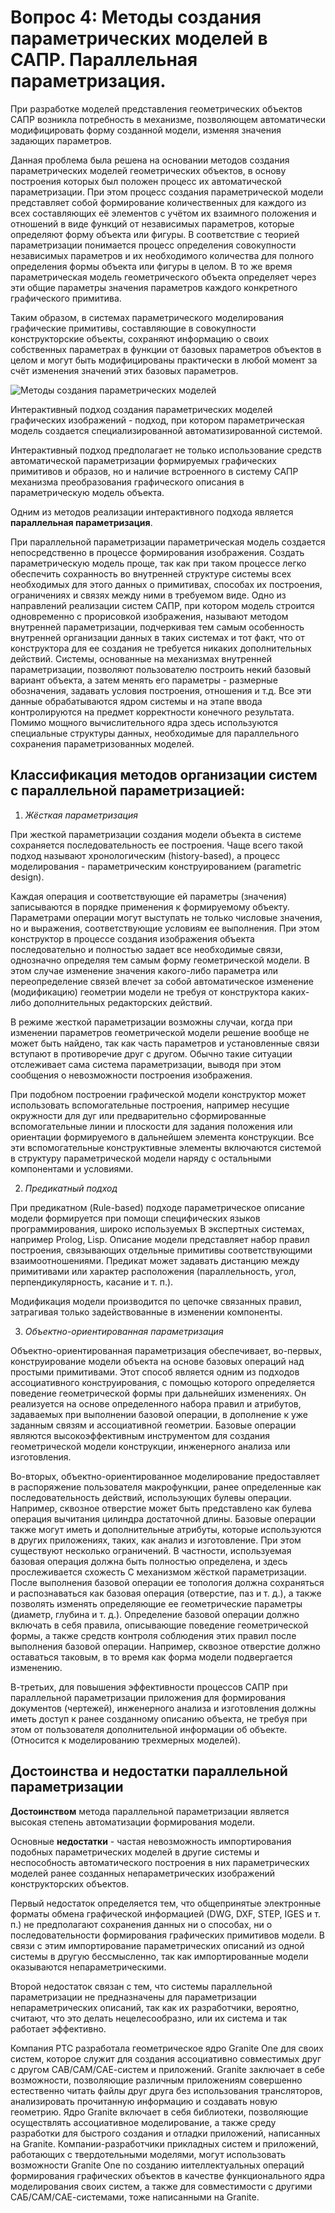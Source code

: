# Вопрос 4: Методы создания параметрических моделей в САПР. Параллельная параметризация.

При разработке моделей представления геометрических объектов САПР возникла потребность в механизме, позволяющем автоматически модифицировать форму созданной модели, изменяя значения задающих параметров.

Данная проблема была решена на основании методов создания параметрических моделей геометрических объектов, в основу построения которых был положен процесс их автоматической параметризации. При этом процесс создания параметрической модели представляет собой формирование количественных для каждого из всех составляющих её элементов с учётом их взаимного положения и отношений в виде функций от независимых параметров, которые определяют форму объекта или фигуры. В соответствие с теорией параметризации понимается процесс определения совокупности независимых параметров и их необходимого количества для полного определения формы объекта или фигуры в целом. В то же время параметрическая модель геометрического объекта определяет через эти общие параметры значения параметров каждого конкретного графического примитива.

Таким образом, в системах параметрического моделирования графические примитивы, составляющие в совокупности конструкторские объекты, сохраняют информацию о своих собственных параметрах в функции от базовых параметров объектов в целом и могут быть модифицированы практически в любой момент за счёт изменения значений этих базовых параметров.

![Методы создания параметрических моделей](../resources/imgs/3/pic.jpg)

Интерактивный подход создания параметрических моделей графических изображений - подход, при котором параметрическая модель создается специализированной автоматизированной системой.  

Интерактивный подход предполагает не только использование средств автоматической параметризации формируемых графических примитивов и образов, но и наличие встроенного в систему САПР механизма преобразования графического описания в параметрическую модель объекта.

Одним из методов реализации интерактивного подхода является **параллельная параметризация**.  

При параллельной параметризации параметрическая модель создается непосредственно в процессе формирования изображения. Создать параметрическую модель проще, так как при таком процессе легко обеспечить сохранность во внутренней структуре системы всех необходимых для этого данных о примитивах, способах их построения, ограничениях и связях между ними в требуемом виде. Одно из направлений реализации систем САПР, при котором модель строится одновременно c прорисовкой изображения, называют методом внутренней параметризации, подчеркивая тем самым особенность внутренней организации данных в таких системах и тот факт, что от конструктора для ее создания не требуется никаких дополнительных действий. Системы, основанные на механизмах внутренней параметризации, позволяют пользователю построить некий базовый вариант объекта, а затем менять его параметры - размерные обозначения, задавать условия построения, отношения и т.д. Все эти данные обрабатываются ядром системы и на этапе ввода контролируются на предмет корректности конечного результата. Помимо мощного вычислительного ядра здесь используются специальные структуры данных, необходимые для параллельного сохранения параметризованных моделей.

## Классификация методов организации систем с параллельной параметризацией:

1. _Жёсткая параметризация_

При жесткой параметризации создания модели объекта в системе сохраняется последовательность ее построения. Чаще всего такой подход называют хронологическим (history-based), a процесс моделирования - параметрическим конструированием (parametric design).

Каждая операция и соответствующие ей параметры (значения) записываются в порядке применения к формируемому объекту. Параметрами операции могут выступать не только числовые значения, но и выражения, соответствующие условиям ее выполнения. При этом конструктор в процессе создания изображения объекта последовательно и полностью задает все необходимые связи, однозначно определяя тем самым форму геометрической модели. В этом случае изменение значения какого-либо параметра или переопределение связей влечет за собой автоматическое изменение (модификацию) геометрии модели не требуя от конструктора каких-либо дополнительных редакторских действий.

B режиме жесткой параметризации возможны случаи, когда при изменении параметров геометрической модели решение вообще не может быть найдено, так как часть параметров и установленные связи вступают в противоречие друг с другом. Обычно такие ситуации отслеживает сама система параметризации, выводя при этом сообщения о невозможности построения изображения.

При подобном построении графической модели конструктор может использовать вспомогательные построения, например несущие окружности для дуг или предварительно сформированные вспомогательные линии и плоскости для задания положения или ориентации формируемого в дальнейшем элемента конструкции. Все эти вспомогательные конструктивные элементы включаются системой в структуру параметрической модели наряду с остальными компонентами и условиями.

2. _Предикатный подход_

При предикатном (Rule-based) подходе параметрическое описание модели формируется при помощи специфических языков программирования, широко используемых B экспертных системах, например Prolog, Lisp. Описание модели представляет набор правил построения, связывающих отдельные примитивы соответствующими взаимоотношениями. Предикат может задавать дистанцию между примитивами или характер расположения (параллельность, угол, перпендикулярность, касание и т. п.).

Модификация модели производится по цепочке связанных правил, затрагивая только задействованные в изменении компоненты.


3. _Объектно-ориентированная параметризация_

Объектно-ориентированная параметризация обеспечивает, во-первых, конструирование модели объекта на основе базовых операций над простыми примитивами. Этот способ является одним из подходов ассоциативного конструирования, с помощью которого определяется поведение геометрической формы при дальнейших изменениях. Он реализуется на основе определенного набора правил и атрибутов, задаваемых при выполнении базовой операции, в дополнение к уже заданным связям и ассоциативной геометрии. Базовые операции являются высокоэффективным инструментом для создания геометрической модели конструкции, инженерного анализа или изготовления.

Во-вторых, объектно-ориентированное моделирование предоставляет в распоряжение пользователя макрофункции, ранее определенные как последовательность действий, использующих булевы операции. Например, сквозное отверстие может быть представлено как булева операция вычитания цилиндра достаточной длины. Базовые операции также могут иметь и дополнительные атрибуты, которые используются в других приложениях, таких, как анализ и изготовление. При этом существуют несколько ограничений. В частности, используемая базовая операция должна быть полностью определена, и здесь прослеживается схожесть C механизмом жёсткой параметризации. После выполнения базовой операции ее топология должна сохраняться и распознаваться как базовая операция (отверстие, паз и т. д.), а также позволять изменять определяющие ее геометрические параметры (диаметр, глубина и т. д.). Определение базовой операции должно включать в себя правила, описывающие поведение геометрической формы, а также средств контроля соблюдения этих правил после выполнения базовой операции. Например, сквозное отверстие должно оставаться таковым, в то время как форма модели подвергается изменению.

В-третьих, для повышения эффективности процессов САПР при параллельной параметризации приложения для формирования документов (чертежей), инженерного анализа и изготовления должны иметь доступ к ранее созданному описанию объекта, не требуя при этом от пользователя дополнительной информации об объекте. (Относится к моделированию трехмерных моделей).

## Достоинства и недостатки параллельной параметризации

**Достоинством** метода параллельной параметризации является высокая степень автоматизации формирования модели.

Основные **недостатки** - частая невозможность импортирования подобных параметрических моделей в другие системы и неспособность автоматического построения в них параметрических моделей ранее созданных непараметрических изображений конструкторских объектов.

Первый недостаток определяется тем, что общепринятые электронные форматы обмена графической информацией (DWG, DXF, STEP, IGES и т. п.) не предполагают сохранения данных ни о способах, ни о последовательности формирования графических примитивов модели. В связи с этим импортирование параметрических описаний из одной системы в другую бессмысленно, так как импортированные модели оказываются непараметрическими.

Второй недостаток связан с тем, что системы параллельной параметризации не предназначены для параметризации непараметрических описаний, так как их разработчики, вероятно, считают, что это делать нецелесообразно, или их система и так работает эффективно.



Компания РТС разработала геометрическое ядро Granite One для своих систем, которое служит для создания ассоциативно совместимых друг с другом САВ/САМ/САЕ-систем и приложений. Granite заключает в себе возможности, позволяющие различным приложениям совершенно естественно читать файлы друг друга без использования трансляторов, анализировать прочитанную информацию и создавать новую геометрию. Ядро Granite включает в себя библиотеки, позволяющие осуществлять ассоциативное моделирование, a также среду разработки для быстрого создания и отладки приложений, написанных на Granite. Компании-разработчики прикладных систем и приложений, работающих с твердотельными моделями, могут использовать возможности Granite One no созданию иителлектуальных операций формирования графических объектов в качестве функционального ядра моделирования своих систем, а также для совместимости с другими САБ/САМ/САЕ-системами, тоже написанными на Granite.
